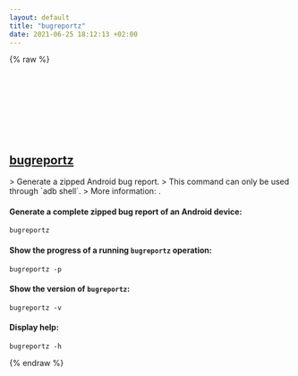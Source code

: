 ```yaml
---
layout: default
title: "bugreportz"
date: 2021-06-25 18:12:13 +02:00
---
```

{% raw %}
<h2 id="bugreportz">
  <a href="/en/android/bugreportz.html">bugreportz</a> <a href="#bugreportz"><svg class="icon">
    <use href="/assets/images/unicode_sprite.svg#link" />
  </svg></a>
</h2>
> Generate a zipped Android bug report.
> This command can only be used through `adb shell`.
> More information: <https://android.googlesource.com/platform/frameworks/native/+/master/cmds/bugreportz/>.

#### Generate a complete zipped bug report of an Android device:
```shell
bugreportz
```
#### Show the progress of a running `bugreportz` operation:
```shell
bugreportz -p
```
#### Show the version of `bugreportz`:
```shell
bugreportz -v
```
#### Display help:
```shell
bugreportz -h
```
{% endraw %}